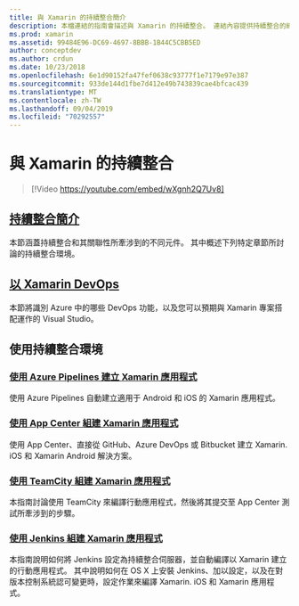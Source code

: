 ```yaml
---
title: 與 Xamarin 的持續整合簡介
description: 本檔連結的指南會描述與 Xamarin 的持續整合。 連結內容提供持續整合的總覽，並討論 App Center Build、TeamCity 和 Jenkins。
ms.prod: xamarin
ms.assetid: 99484E96-DC69-4697-8BBB-1B44C5CBB5ED
author: conceptdev
ms.author: crdun
ms.date: 10/23/2018
ms.openlocfilehash: 6e1d90152fa47fef0638c93777f1e7179e97e387
ms.sourcegitcommit: 933de144d1fbe7d412e49b743839cae4bfcac439
ms.translationtype: MT
ms.contentlocale: zh-TW
ms.lasthandoff: 09/04/2019
ms.locfileid: "70292557"
---
```

# <a name="continuous-integration-with-xamarin"></a>與 Xamarin 的持續整合

> [!Video https://youtube.com/embed/wXgnh2Q7Uv8]

## <a name="introduction-to-continuous-integrationtoolsciintro-to-cimd"></a>[持續整合簡介](~/tools/ci/intro-to-ci.md)

本節涵蓋持續整合和其關聯性所牽涉到的不同元件。 其中概述下列特定章節所討論的持續整合環境。

## <a name="devops-with-xamarintoolscidevopsmd"></a>[以 Xamarin DevOps](~/tools/ci/devops.md)

本節將識別 Azure 中的哪些 DevOps 功能，以及您可以預期與 Xamarin 專案搭配運作的 Visual Studio。

## <a name="working-with-continuous-integration-environments"></a>使用持續整合環境

### <a name="build-xamarin-apps-with-azure-pipelineshttpsdocsmicrosoftcomazuredevopspipelineslanguagesxamarin"></a>[使用 Azure Pipelines 建立 Xamarin 應用程式](https://docs.microsoft.com/azure/devops/pipelines/languages/xamarin/)

使用 Azure Pipelines 自動建立適用于 Android 和 iOS 的 Xamarin 應用程式。

### <a name="build-xamarin-apps-using-app-centerhttpsdocsmicrosoftcomappcenterbuildxamarin"></a>[使用 App Center 組建 Xamarin 應用程式](https://docs.microsoft.com/appcenter/build/xamarin/)

使用 App Center、直接從 GitHub、Azure DevOps 或 Bitbucket 建立 Xamarin. iOS 和 Xamarin Android 解決方案。

### <a name="build-xamarin-apps-with-teamcitytoolsciteamcitymd"></a>[使用 TeamCity 組建 Xamarin 應用程式](~/tools/ci/teamcity.md)

本指南討論使用 TeamCity 來編譯行動應用程式，然後將其提交至 App Center 測試所牽涉到的步驟。

### <a name="build-xamarin-apps-with-jenkinstoolscijenkins-walkthroughmd"></a>[使用 Jenkins 組建 Xamarin 應用程式](~/tools/ci/jenkins-walkthrough.md)

本指南說明如何將 Jenkins 設定為持續整合伺服器，並自動編譯以 Xamarin 建立的行動應用程式。 其中說明如何在 OS X 上安裝 Jenkins、加以設定，以及在對版本控制系統認可變更時，設定作業來編譯 Xamarin. iOS 和 Xamarin 應用程式。
